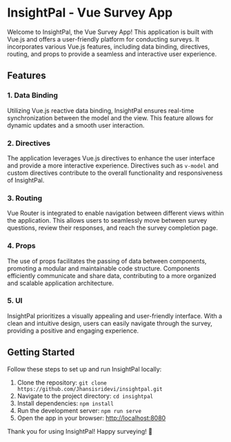 # InsightPal - Vue Survey App

Welcome to InsightPal, the Vue Survey App! This application is built with Vue.js and offers a user-friendly platform for conducting surveys. It incorporates various Vue.js features, including data binding, directives, routing, and props to provide a seamless and interactive user experience.

## Features

### 1. Data Binding

Utilizing Vue.js reactive data binding, InsightPal ensures real-time synchronization between the model and the view. This feature allows for dynamic updates and a smooth user interaction.

### 2. Directives

The application leverages Vue.js directives to enhance the user interface and provide a more interactive experience. Directives such as `v-model` and custom directives contribute to the overall functionality and responsiveness of InsightPal.

### 3. Routing

Vue Router is integrated to enable navigation between different views within the application. This allows users to seamlessly move between survey questions, review their responses, and reach the survey completion page.

### 4. Props

The use of props facilitates the passing of data between components, promoting a modular and maintainable code structure. Components efficiently communicate and share data, contributing to a more organized and scalable application architecture.

### 5. UI

InsightPal prioritizes a visually appealing and user-friendly interface. With a clean and intuitive design, users can easily navigate through the survey, providing a positive and engaging experience.

## Getting Started

Follow these steps to set up and run InsightPal locally:

1. Clone the repository: `git clone https://github.com/Jhansisridevi/insightpal.git`
2. Navigate to the project directory: `cd insightpal`
3. Install dependencies: `npm install`
4. Run the development server: `npm run serve`
5. Open the app in your browser: [http://localhost:8080](http://localhost:8080)


Thank you for using InsightPal! Happy surveying! 🚀


